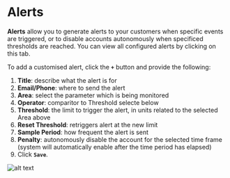 # Alerts

**Alerts** allow you to generate alerts to your customers when specific events are triggered, or to disable accounts autonomously when specificed thresholds are reached. You can view all configured alerts by clicking on this tab.

To add a customised alert, click the **`+`** button and provide the following:
1. **Title**: describe what the alert is for
2. **Email/Phone**: where to send the alert
3. **Area**: select the parameter which is being monitored
4. **Operator**: comparitor to Threshold selecte below
5. **Threshold**: the limit to trigger the alert, in units related to the selected Area above
6. **Reset Threshold**: retriggers alert at the new limit 
7. **Sample Period**: how frequent the alert is sent
8. **Penalty**: autonomously disable the account for the selected time frame (system will automatically enable after the time period has elapsed)
6. Click **`Save`**.

![alt text][alerts]

[alerts]: /customer/img/alerts.png "Alerts"
